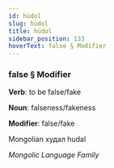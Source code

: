 ```yaml
---
id: hüdol
slug: hüdol
title: hüdol
sidebar_position: 133
hoverText: false § Modifier
---
```


### false § Modifier

**Verb**: to be false/fake

**Noun**: falseness/fakeness

**Modifier**: false/fake

Mongolian худал hudal 

*Mongolic Language Family*